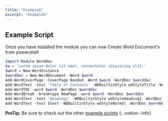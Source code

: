 ```yaml
---
title: "Example6"
excerpt: "Example6"
---
```


## Example Script

Once you have installed the module you can now Create Word Document's from powershell

```powershell
Import-Module Worddoc 
$a = 'Lorem ipsum dolor sit amet, consectetur adipiscing elit.' 
$word = New-WordInstance 
$worddoc = New-WordDocument -Word $word
Add-WordCoverPage -CoverPage Banded -Word $word -WordDoc $worddoc 
Add-WordText -text 'Table of Contents' -WDBuiltinStyle wdStyleTitle -WordDoc $worddoc 
Add-WordTOC -word $word -WordDoc $worddoc 
Add-WordBreak -breaktype NewPage -word $word -WordDoc $worddoc 
Add-WordText -text 'Heading1' -WDBuiltinStyle wdStyleHeading1 -WordDoc $worddoc
Add-WordText -text $text -WDBuiltinStyle wdStyleNormal -WordDoc $worddoc #WordDoc
```

**ProTip:** Be sure to check out the other [example scripts](/worddoc/scripts/) 
{: .notice--info}
